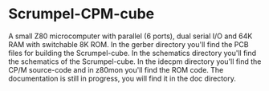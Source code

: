 # Scrumpel-CPM-cube
A small Z80 microcomputer with parallel (6 ports), dual serial I/O and 64K RAM with switchable 8K ROM.
In the gerber directory you'll find the PCB files for building the Scrumpel-cube.
In the schematics directory you'll find the schematics of the Scrumpel-cube.
In the idecpm directory you'll find the CP/M source-code and in z80mon you'll find the ROM code.
The documentation is still in progress, you will find it in the doc directory.
